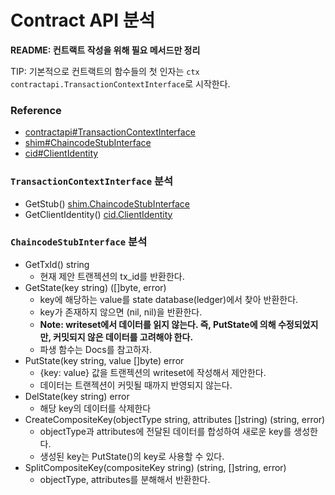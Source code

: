 # Contract API 분석

**README: 컨트랙트 작성을 위해 필요 메서드만 정리**

TIP: 기본적으로 컨트랙트의 함수들의 첫 인자는 `ctx contractapi.TransactionContextInterface`로 시작한다.

### Reference
- [contractapi#TransactionContextInterface](pkg.go.dev/github.com/hyperledger/fabric-contract-api-go/contractapi#TransactionContextInterface)
- [shim#ChaincodeStubInterface](pkg.go.dev/github.com/hyperledger/fabric-chaincode-go/shim#ChaincodeStubInterface)
- [cid#ClientIdentity](https://pkg.go.dev/github.com/hyperledger/fabric-chaincode-go/pkg/cid#ClientIdentity)


  
### `TransactionContextInterface` 분석
- GetStub() [shim.ChaincodeStubInterface](pkg.go.dev/github.com/hyperledger/fabric-chaincode-go/shim#ChaincodeStubInterface)
- GetClientIdentity() [cid.ClientIdentity](https://pkg.go.dev/github.com/hyperledger/fabric-chaincode-go/pkg/cid#ClientIdentity)

### `ChaincodeStubInterface` 분석
- GetTxId() string
    - 현재 제안 트랜젝션의 tx_id를 반환한다.
- GetState(key string) ([]byte, error)
    - key에 해당하는 value를 state database(ledger)에서 찾아 반환한다.
    - key가 존재하지 않으면 (nil, nil)을 반환한다.
    - **Note: writeset에서 데이터를 읽지 않는다. 즉, PutState에 의해 수정되었지만, 커밋되지 않은 데이터를 고려해야 한다.**
    - 파생 함수는 Docs를 참고하자.
- PutState(key string, value []byte) error
    - {key: value} 값을 트랜젝션의 writeset에 작성해서 제안한다.
    - 데이터는 트랜젝션이 커밋될 때까지 반영되지 않는다.
- DelState(key string) error
    - 해당 key의 데이터를 삭제한다
- CreateCompositeKey(objectType string, attributes []string) (string, error)
    - objectType과 attributes에 전달된 데이터를 합성하여 새로운 key를 생성한다.
    - 생성된 key는 PutState()의 key로 사용할 수 있다.
- SplitCompositeKey(compositeKey string) (string, []string, error)
    - objectType, attributes를 분해해서 반환한다.